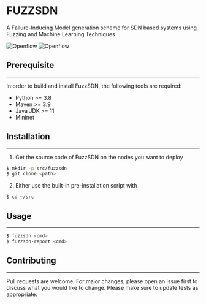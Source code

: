 # FUZZSDN

A Failure-Inducing Model generation scheme for SDN based systems using Fuzzing and Machine Learning Techniques

![Openflow](https://img.shields.io/badge/stability-experimental-orange.svg)
![Openflow](https://img.shields.io/badge/Openflow-1.4-brightgreen.svg)

## Prerequisite

---
In order to build and install FuzzSDN, the following tools are required:

* Python >= 3.8
* Maven >= 3.9
* Java JDK >= 11
* Mininet

## Installation

---


1. Get the source code of FuzzSDN on the nodes you want to deploy

```bash
$ mkdir -p src/fuzzsdn
$ git clone <path>
```

2. Either use the built-in pre-installation script with

```bash
$ cd ~/src
```

## Usage

---

```bash
$ fuzzsdn <cmd>
$ fuzzsdn-report <cmd>
```

## Contributing

---
Pull requests are welcome. For major changes, please open an issue first to discuss what you would like to change.
Please make sure to update tests as appropriate.